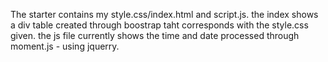 The starter contains my style.css/index.html and script.js.
the index shows a div table created through boostrap taht corresponds with the style.css given.
the js file currently shows the time and date processed through moment.js - using jquerry.